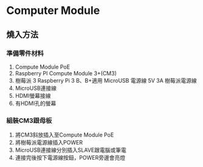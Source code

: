 # Computer Module
## 燒入方法
### 準備零件材料
1. Compute Module PoE 
2. Raspberry PI Compute Module 3+(CM3)
3. 樹莓派 3 Raspberry Pi 3 B、B+適用 MicroUSB 電源線 5V 3A 樹莓派電源線
4. MicroUSB連接線
5. HDMI螢幕接線
6. 有HDMI孔的螢幕

### 組裝CM3跟母板
1. 將CM3斜放插入至Compute Module PoE
2. 將樹莓派電源線插入POWER
3. MicroUSB連接線分別插入SLAVE跟電腦或筆電
4. 連接完後按下電源線按鈕，POWER旁邊會亮燈





